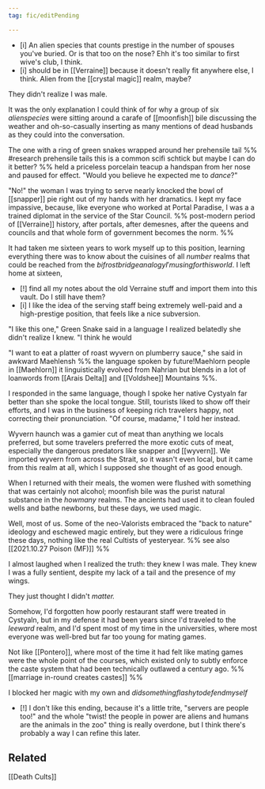 ```yaml
---
tag: fic/editPending

---
```



- [i] An alien species that counts prestige in the number of spouses you've buried. Or is that too on the nose? Ehh it's too similar to first wive's club, I think. 
- [i] should be in [[Verraine]] because it doesn't really fit anywhere else, I think. Alien from the [[crystal magic]] realm, maybe? 

They didn't realize I was male. 

It was the only explanation I could think of for why a group of six $alien species$ were sitting around a carafe of [[moonfish]] bile discussing the weather and oh-so-casually inserting as many mentions of dead husbands as they could into the conversation. 

The one with a ring of green snakes wrapped around her prehensile tail %% #research  prehensile tails this is a common scifi schtick but maybe I can do it better? %% held a priceless porcelain teacup a handspan from her nose and paused for effect. "Would you believe he expected me to _dance_?"

"No!" the woman I was trying to serve nearly knocked the bowl of [[snapper]] pie right out of my hands with her dramatics. I kept my face impassive, because, like everyone who worked at Portal Paradise, I was a a trained diplomat in the service of the Star Council. %% post-modern period of [[Verraine]] history, after portals, after demesnes, after the queens and councils and that whole form of government becomes the norm. %%

It had taken me sixteen years to work myself up to this position, learning everything there was to know about the cuisines of all $number$ realms that could be reached from the $bifrost bridge analogy I'm using for this world$. I left home at sixteen, 

- [!] find all my notes about the old Verraine stuff and import them into this vault. Do I still have them? 
- [i] I like the idea of the serving staff being extremely well-paid and a high-prestige position, that feels like a nice subversion. 

"I like this one," Green Snake said in a language I realized belatedly she didn't realize I knew. "I think he would 




"I want to eat a platter of roast wyvern on plumberry sauce," she said in awkward Maehlensh %% the language spoken by future!Maehlorn people in [[Maehlorn]] it linguistically evolved from Nahrian but blends in a lot of loanwords from [[Arais Delta]] and [[Voldshee]] Mountains %%. 

I responded in the same language, though I spoke her native Cystyaln far better than she spoke the local tongue. Still, tourists liked to show off their efforts, and I was in the business of keeping rich travelers happy, not correcting their pronunciation. "Of course, madame," I told her instead.

Wyvern haunch was a gamier cut of meat than anything we locals preferred, but some travelers preferred the more exotic cuts of meat, especially the dangerous predators like snapper and [[wyvern]]. We imported wyvern from across the Strait, so it wasn't even local, but it came from this realm at all, which I supposed she thought of as good enough. 



When I returned with their meals, the women were flushed with something that was certainly not alcohol; moonfish bile was the purist natural substance in the $how many$ realms. The ancients had used it to clean fouled wells and bathe newborns, but these days, we used magic.

Well, most of us. Some of the neo-Valorists embraced the "back to nature" ideology and eschewed magic entirely, but they were a ridiculous fringe these days, nothing like the real Cultists of yesteryear.  %% see also [[2021.10.27 Poison (MF)]] %%


I almost laughed when I realized the truth: they knew I was male. They knew I was a fully sentient, despite my lack of a tail and the presence of my wings. 

They just thought I didn't _matter._

Somehow, I'd forgotten how poorly restaurant staff were treated in Cystyaln, but in my defense it had been years since I'd traveled to the $leeward$ realm, and I'd spent most of my time in the universities, where most everyone was well-bred but far too young for mating games. 

Not like [[Pontero]], where most of the time it had felt like mating games were the whole point of the courses, which existed only to subtly enforce the caste system that had been technically outlawed a century ago. %% [[marriage in-round creates castes]] %%

I blocked her magic with my own and $did something flashy to defend myself$

- [!] I don't like this ending, because it's a little trite, "servers are people too!" and the whole "twist! the people in power are aliens and humans are the animals in the zoo" thing is really overdone, but I think there's probably a way I can refine this later. 

## Related

[[Death Cults]]

